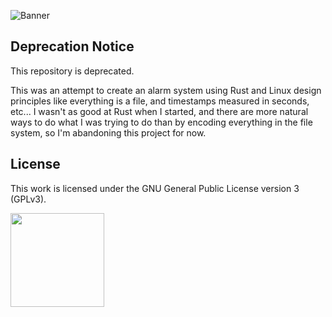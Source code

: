 ![Banner](https://s-christy.com/status-banner-service/deprecated/banner-slim.svg)

## Deprecation Notice

This repository is deprecated.

This was an attempt to create an alarm system using Rust and Linux design
principles like everything is a file, and timestamps measured in seconds, etc...
I wasn't as good at Rust when I started, and there are more natural ways to do
what I was trying to do than by encoding everything in the file system, so I'm
abandoning this project for now.

## License

This work is licensed under the GNU General Public License version 3 (GPLv3).

[<img src="https://s-christy.com/status-banner-service/GPLv3_Logo.svg" width="150" />](https://www.gnu.org/licenses/gpl-3.0.en.html)
